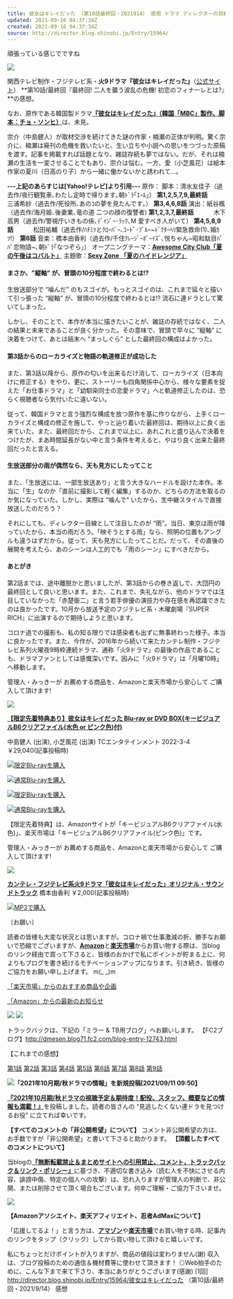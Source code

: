 ```yaml
---
title: 彼女はキレイだった （第10話最終回・2021914） 感想 ドラマ ディレクターの目線blog
updated: 2021-09-16 04:37:34Z
created: 2021-09-16 04:37:34Z
source: http://director.blog.shinobi.jp/Entry/15964/
---
```


頑張っている感じでですね

![](http://blog.cnobi.jp/v1/blog/user/08129a6aa5c0172a4540c0e91490e391/1625036699)

関西テレビ制作・フジテレビ系・**火9ドラマ『彼女はキレイだった』**（[公式サイト](https://www.ktv.jp/kanokire/)）
**第10話/最終回『最終回! 二人を襲う波乱の危機! 初恋のフィナーレとは?』**の感想。

なお、原作である韓国製ドラマ[**『彼女はキレイだった』（韓国「MBC」製作、脚本：チョ・ソンヒ）**](https://amzn.to/361LLmN)は、未見。

宗介（中島健人）が取材交渉を続けてきた謎の作家・楠瀬の正体が判明。驚く宗介に、楠瀬は廃刊の危機を救いたいと、生い立ちや小説への思いをつづった原稿を渡す。記事を掲載すれば話題となり、雑誌存続も夢ではない。だが、それは楠瀬の生活を一変させることでもあり、宗介は悩む。一方、愛（小芝風花）は絵本作家の夏川（日高のり子）から一緒に働かないかと誘われて…。

**---上記のあらすじは[Yahoo!テレビ]より引用---**
原作：
脚本：清水友佳子（過去作/夜行観覧車､わたし定時で帰ります｡朝ﾄﾞﾗ｢ｴｰﾙ｣） **第1,2,5,7,9,最終話**
　　　三浦希紗（過去作/死役所､あのｺの夢を見たんです｡） **第3,4,6,8話**
演出：紙谷楓（過去作/海月姫､後妻業､竜の道 二つの顔の復讐者) **第1,2,3,7,最終話**
　　　木下高男（過去作/警視庁いきもの係､ﾃﾞｲｼﾞｰ･ﾗｯｸ､M 愛すべき人がいて） **第4,5,8,9話**
　　　松田祐輔（過去作/ﾊﾁﾐﾂとｸﾛｰﾊﾞｰ､ｺｰﾄﾞ･ﾌﾞﾙｰ~ﾄﾞｸﾀｰﾍﾘ緊急救命(1)､婚ｶﾂ!） **第6話**
音楽：橋本由香利（過去作/千住ｸﾚｰｼﾞｰﾎﾞｰｲｽﾞ､悦ちゃん~昭和駄目ﾊﾟﾊﾟ恋物語~､朝ﾄﾞﾗ｢なつぞら｣）
オープニングテーマ：[**Awesome City Club「夏の午後はコバルト」**](https://amzn.to/2VfP8nY)
主題歌：[**Sexy Zone 「夏のハイドレンジア」**](https://amzn.to/3wcGWBW)

#### まさか、"縦軸" が、冒頭の10分程度で終わるとは!?

生放送部分で “噛んだ” のもスゴイが。もっとスゴイのは、これまで延々と描いて引っ張った “縦軸” が、冒頭の10分程度で終わるとは!? 流石に連ドラとして驚いてしまった。

しかし、そのことで、本作が本当に描きたいことが、雑誌の存続ではなく、二人の結果と未来であることが良く分かった。その意味で、冒頭で早々に “縦軸” に決着をつけて、あとは結末へ “まっしぐら” とした最終回の構成はよかった。

#### 第3話からのローカライズと物語の軌道修正が成功した

また、第3話以降から、原作の匂いを出来るだけ消して、ローカライズ（日本向けに修正する）をやり、更に、ストーリーも四角関係中心から、様々な要素を捉えた「お仕事ドラマ」と「幼馴染同士の恋愛ドラマ」へと軌道修正したのは、恐らく視聴者なら気付いたに違いない。

従って、韓国ドラマと言う強烈な構成を放つ原作を基に作りながら、上手くローカライズと構成の修正を施して、やっと辿り着いた最終回は、期待以上に良く出来ていた。また、最終回だから、これまで以上に、あれこれと盛り込んで決着をつけたが、まあ時間延長がない中と言う条件を考えると、やはり良く出来た最終回だったと言える。

#### 生放送部分の雨が偶然なら、天も見方にしたってこと

また、「生放送には、一部生放送あり」と言う大きなハードルを設けた本作。本当に「生」なのか「直前に撮影して軽く編集」するのか、どちらの方法を取るのか気になっていた。しかし、実際は “噛んで” いたから、生中継スタイルで直接放送したのだろう？

それにしても、ディレクター目線として注目したのが “雨”。当日、東京は雨が降っていたから、本当の雨だろう。「映そうとする雨」なら、照明の位置もアングルも違うはずだから。従って、天も見方にしたってことだ。だって、その直後の展開を考えたら、あのシーンは人工的でも「雨のシーン」にすべきだから。

#### あとがき

第2話までは、途中離脱かと思いましたが、第3話からの巻き返しで、大団円の最終回として良いと思います。また、これまで、失礼ながら、他のドラマでは注目していなかった「赤楚衛二」と言う若手俳優の演技力や存在感を再認識できたのは良かったです。10月から放送予定のフジテレビ系・木曜劇場『SUPER RICH』に出演するので期待しようと思います。

コロナ過での撮影も、私の知る限りでは感染者も出ずに無事終わった様子。本当に良かったです。また、今作が、2016年から続いて来たカンテレ制作・フジテレビ系列火曜夜9時枠連続ドラマ、通称「火9ドラマ」の最後の作品であることも、ドラマファンとしては感慨深いです。因みに「火9ドラマ」は「月曜10時」へ移動します。

管理人・みっきーが お薦めする商品を、Amazonと楽天市場から安心して ご購入して頂けます!

[![](http://blog.cnobi.jp/v1/blog/user/08129a6aa5c0172a4540c0e91490e391/1631657850)](https://amzn.to/3kaukbt)

[**【限定先着特典あり】彼女はキレイだった Blu-ray or DVD BOX(キービジュアルB6クリアファイル(水色 or ピンク色)付)**](https://amzn.to/3kaukbt)

中島健人 (出演), 小芝風花 (出演) TCエンタテインメント 2022-3-4
￥29,040(記事投稿時)

![](https://blog-imgs-146.fc2.com/d/m/e/dmesen/amazon_logo16-1.gif)[限定Blu-rayを購入](https://amzn.to/3kaukbt)

![](https://blog-imgs-146.fc2.com/d/m/e/dmesen/amazon_logo16-1.gif)[通常Blu-rayを購入](https://amzn.to/3AbOszv)

![](https://blog-imgs-146.fc2.com/d/m/e/dmesen/rakuten_logo16-1.gif)[限定Blu-rayを購入](https://hb.afl.rakuten.co.jp/ichiba/0ecda8ae.30b99a0f.0ecda8af.145135cf/?pc=https%3A%2F%2Fitem.rakuten.co.jp%2Fbook%2F16879607%2F&link_type=text&ut=eyJwYWdlIjoiaXRlbSIsInR5cGUiOiJ0ZXh0Iiwic2l6ZSI6IjI0MHgyNDAiLCJuYW0iOjEsIm5hbXAiOiJkb3duIiwiY29tIjoxLCJjb21wIjoiZG93biIsInByaWNlIjowLCJib3IiOjEsImNvbCI6MSwiYmJ0biI6MSwicHJvZCI6MCwiYW1wIjpmYWxzZX0%3D)

![](https://blog-imgs-146.fc2.com/d/m/e/dmesen/rakuten_logo16-1.gif)[通常Blu-rayを購入](https://hb.afl.rakuten.co.jp/ichiba/0ecda8ae.30b99a0f.0ecda8af.145135cf/?pc=https%3A%2F%2Fitem.rakuten.co.jp%2Fbook%2F16879605%2F&link_type=text&ut=eyJwYWdlIjoiaXRlbSIsInR5cGUiOiJ0ZXh0Iiwic2l6ZSI6IjI0MHgyNDAiLCJuYW0iOjEsIm5hbXAiOiJkb3duIiwiY29tIjoxLCJjb21wIjoiZG93biIsInByaWNlIjowLCJib3IiOjEsImNvbCI6MSwiYmJ0biI6MSwicHJvZCI6MCwiYW1wIjpmYWxzZX0%3D)

【限定先着特典】は、Amazonサイトが「キービジュアルB6クリアファイル(水色)」、楽天市場は「キービジュアルB6クリアファイル(ピンク色)」です。

管理人・みっきーが お薦めする商品を、Amazonと楽天市場から安心して ご購入して頂けます!

[![](http://blog.cnobi.jp/v1/blog/user/08129a6aa5c0172a4540c0e91490e391/1629848946)](https://amzn.to/3jcTkhK)

[**カンテレ・フジテレビ系火9ドラマ「彼女はキレイだった」オリジナル・サウンドトラック**](https://amzn.to/3jcTkhK)
橋本由香利
￥2,000(記事投稿時)

![](https://blog-imgs-146.fc2.com/d/m/e/dmesen/amazon_logo16-1.gif)[MP3で購入](https://amzn.to/3jcTkhK)

〔お願い〕

読者の皆様も大変な状況とは思いますが。コロナ禍で仕事激減の折、勝手なお願いで恐縮でございますが、[**Amazon**](https://amzn.to/2vGEWIU)と[**楽天市場**](https://hb.afl.rakuten.co.jp/hgc/0b60d864.ef14bd71.0b60d865.ede5a12e/?pc=https%3A%2F%2Fwww.rakuten.co.jp%2F)からお買い物する際は、当blogのリンク経由で買って下さると、皆様のおかげで私にポイントが貯まる上に、何よりもブログを書き続けるモチベーションアップになります。引き続き、皆様のご協力をお願い申し上げます。 m(_ _)m

[「楽天市場」からのおすすめ商品や企画](https://hb.afl.rakuten.co.jp/hsc/0fccc294.f863e9af.152754ae.3f3abf23/?link_type=text&ut=eyJwYWdlIjoic2hvcCIsInR5cGUiOiJ0ZXh0IiwiY29sIjoxLCJjYXQiOiI1OCIsImJhbiI6IjQ5OTk2NiIsImFtcCI6ZmFsc2V9)

[「Amazon」からの最新のお知らせ](https://www.amazon.co.jp/ref=as_li_ss_tl?ie=UTF8&linkCode=ll2&tag=mtfacto-22&linkId=532edc049580d6f69398df7375658e4e&language=ja_JP)

[![](http://blog.cnobi.jp/v1/blog/user/08129a6aa5c0172a4540c0e91490e391/1603427123)](https://blogmura.com/profiles/10404994?p_cid=10404994)  [![](http://blog.cnobi.jp/v1/blog/user/08129a6aa5c0172a4540c0e91490e391/1446790126)](http://blog.with2.net/link.php?540343)

トラックバックは、下記の「ミラー & TB用ブログ」へお願いします。
【FC2ブログ】http://dmesen.blog71.fc2.com/blog-entry-12743.html

【これまでの感想】

[第1話](http://director.blog.shinobi.jp/Entry/15725/)  [第2話](http://director.blog.shinobi.jp/Entry/15751/)  [第3話](http://director.blog.shinobi.jp/Entry/15775/)  [第4話](http://director.blog.shinobi.jp/Entry/15796/)  [第5話](http://director.blog.shinobi.jp/Entry/15845/)  [第6話](http://director.blog.shinobi.jp/Entry/15869/)  [第7話](http://director.blog.shinobi.jp/Entry/15889/)  [第8話](http://director.blog.shinobi.jp/Entry/15915/)  [第9話](http://director.blog.shinobi.jp/Entry/15939/)

![](http://blog.cnobi.jp/v1/blog/user/08129a6aa5c0172a4540c0e91490e391/1631270073)**「2021年10月期/秋ドラマの情報」を新規投稿[2021/09/11 09:50】**

[**『2021年10月期/秋ドラマの視聴予定＆期待度！配役、スタッフ、概要などの情報も満載！』**](http://director.blog.shinobi.jp/Entry/15951/)を投稿しました。読者の皆さんの “見逃したくない連ドラを見つけるお役” に立てれば幸いです。

**【すべてのコメントの「非公開希望」について】**
コメント非公開希望の方は、お手数ですが「非公開希望」と書いて下さると助かります。
**【頂戴したすべてのコメントについて】**

当blogの[**『無断転載禁止＆まとめサイトへの引用禁止、コメント，トラックバック＆リンク・ポリシー』**](http://director.blog.shinobi.jp/Entry/2971/)に基づき、不適切な書き込み（読む人を不快にさせる内容、誹謗中傷、特定の個人への攻撃）は、恐れ入りますが管理人の判断で、非公開、または削除させて頂く場合もございます。何卒ご理解・ご協力下さいませ。

[![](https://blogparts.blogmura.com/parts_image/user/pv10404994.gif)](https://blogmura.com/profiles/10404994?p_cid=10404994)

**【Amazonアソシエイト、楽天アフィリエイト、忍者AdMaxについて】**

「応援してるよ！」と言う方は、[**アマゾン**](https://www.amazon.co.jp/ref=as_li_ss_tl?ie=UTF8&linkCode=ll2&tag=mtfacto-22&linkId=532edc049580d6f69398df7375658e4e&language=ja_JP)や[**楽天市場**](https://hb.afl.rakuten.co.jp/hgc/0b60d864.ef14bd71.0b60d865.ede5a12e/?pc=https%3A%2F%2Fwww.rakuten.co.jp%2F)でお買い物する時、記事内のリンクをタップ（クリック）してから買い物して頂けると嬉しいです。

私にちょっとだけポイントが入りますが、商品の値段は変わりません(謝)
収入は、ブログ投稿のための通信＆機材費等に使わせて頂きます！
◎Web拍手のために、こんな下まで来て下さり、本当にありがとうございます(感謝)
[1回]
http://director.blog.shinobi.jp/Entry/15964/彼女はキレイだった （第10話/最終回・2021/9/14） 感想